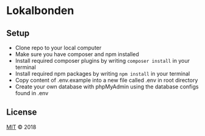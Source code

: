 # Lokalbonden

## Setup
- Clone repo to your local computer
- Make sure you have composer and npm installed
- Install required composer plugins by writing `composer install` in your terminal
- Install required npm packages by writing `npm install` in your terminal
- Copy content of .env.example into a new file called .env in root directory
- Create your own database with phpMyAdmin using the database configs found in .env

## License

[MIT](LICENSE) © 2018

